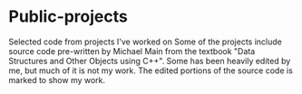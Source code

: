 # Public-projects
Selected code from projects I've worked on
Some of the projects include source code pre-written by Michael Main from the textbook "Data Structures and Other Objects using C++". Some has been heavily edited by me, but much of it is not my work. The edited portions of the source code is marked to show my work. 
